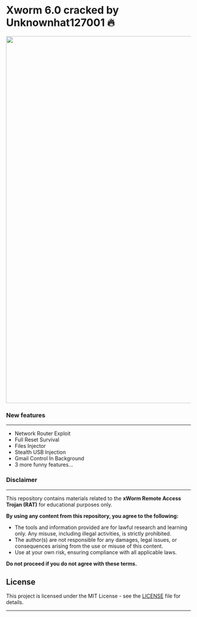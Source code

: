 # Xworm 6.0 cracked by Unknownhat127001 🔥

<div class="center" align="center"><center><img src="https://i.postimg.cc/G3Svwh9W/Myd2m6J.png" width="1000" alt=""/></center></div>

### New features
----
- Network Router Exploit
- Full Reset Survival
- Files Injector
- Stealth USB Injection
- Gmail Control In Background
- 3 more funny features...




### Disclaimer
----

This repository contains materials related to the **xWorm Remote Access Trojan (RAT)** for educational purposes only. 

**By using any content from this repository, you agree to the following:**

- The tools and information provided are for lawful research and learning only. Any misuse, including illegal activities, is strictly prohibited.
- The author(s) are not responsible for any damages, legal issues, or consequences arising from the use or misuse of this content.
- Use at your own risk, ensuring compliance with all applicable laws.

**Do not proceed if you do not agree with these terms.**
## License

This project is licensed under the MIT License - see the [LICENSE](LICENSE) file for details.

---

